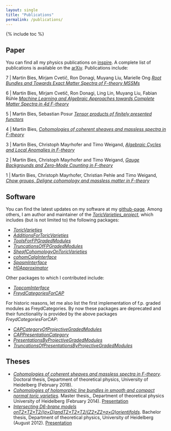 ```yaml
---
layout: single
title: "Publications"
permalink: /publications/
---
```


{% include toc %}



## Paper

You can find all my physics publications on [inspire](https://inspirehep.net/author/profile/M.Bies.1). A complete list of publications is available on the
[arXiv](https://arxiv.org/search/?query=Martin+Bies&searchtype=author&abstracts=hide&order=-announced_date_first&size=50). Publications include:

7 | Martin Bies, Mirjam Cvetič, Ron Donagi, Muyang Liu, Marielle Ong [*Root Bundles and Towards Exact Matter Spectra of F-theory MSSMs*](https://arxiv.org/abs/2102.10115)

6 | Martin Bies, Mirjam Cvetič, Ron Donagi, Ling Lin, Muyang Liu, Fabian Rühle [*Machine Learning and Algebraic Approaches towards Complete Matter Spectra in 4d F-theory*](https://arxiv.org/abs/2007.00009)

5 | Martin Bies, Sebastian Posur [*Tensor products of finitely presented functors*](https://arxiv.org/abs/1909.00172)

4 | Martin Bies, [*Cohomologies of coherent sheaves and massless spectra in F-theory*](https://arxiv.org/abs/1802.08860)

3 | Martin Bies, Christoph Mayrhofer and Timo Weigand, [*Algebraic Cycles and Local Anomalies in F-theory*](https://arxiv.org/abs/1706.08528)

2 | Martin Bies, Christoph Mayrhofer and Timo Weigand, [*Gauge Backgrounds and Zero-Mode Counting in F-theory*](https://arxiv.org/abs/1706.04616)

1 | Martin Bies, Christoph Mayrhofer, Christian Pehle and Timo Weigand, [*Chow groups, Deligne cohomology and massless matter in F-theory*](https://arxiv.org/abs/1402.5144)



## Software
You can find the latest updates on my software at my [github-page](https://github.com/herearound). Among others, I am author and maintainer of the [*ToricVarieties_project*](https://github.com/homalg-project/ToricVarieties_project), which includes (but is not limited to) the following packages:

* [*ToricVarieties*](https://github.com/homalg-project/ToricVarieties_project/tree/master/ToricVarieties)
* [*AdditionsForToricVarieties*](https://github.com/homalg-project/ToricVarieties_project/tree/master/AdditionsForToricVarieties)
* [*ToolsForFPGradedModules*](https://github.com/homalg-project/ToricVarieties_project/tree/master/ToolsForFPGradedModules)
* [*TruncationsOfFPGradedModules*](https://github.com/homalg-project/ToricVarieties_project/tree/master/TruncationsOfFPGradedModules)
* [*SheafCohomologyOnToricVarieties*](https://github.com/homalg-project/ToricVarieties_project/tree/master/SheafCohomologyOnToricVarieties)
* [*cohomCalgInterface*](https://github.com/homalg-project/ToricVarieties_project/tree/master/cohomCalgInterface)
* [*SpasmInterface*](https://github.com/homalg-project/ToricVarieties_project/tree/master/SpasmInterface)
* [*H0Approximator*](https://github.com/homalg-project/ToricVarieties_project/tree/master/H0Approximator)

Other packages to which I contributed include:

* [*TopcomInterface*](https://github.com/homalg_project/TopcomInterface)
* [*FreydCategoriesForCAP*](https://github.com/homalg-project/CAP_project/tree/master/FreydCategoriesForCAP)

For historic reasons, let me also list the first implementation of f.p. graded modules as FreydCategories. By now these packages are deprecated and their functionality is provided by the above packages *FreydCategoriesForCAP*:

* [*CAPCategoryOfProjectiveGradedModules*](https://github.com/HereAround/CAPCategoryOfProjectiveGradedModules)
* [*CAPPresentationCategory*](https://github.com/HereAround/CAPPresentationCategory)
* [*PresentationsByProjectiveGradedModules*](https://github.com/HereAround/PresentationsByProjectiveGradedModules)
* [*TruncationsOfPresentationsByProjectiveGradedModules*](https://github.com/HereAround/TruncationsOfPresentationsByProjectiveGradedModules)

## Theses
* [*Cohomologies of coherent sheaves and massless spectra in F-theory*](https://arxiv.org/abs/1802.08860). Doctoral thesis, Department of theoretical physics, University of Heidelberg (February 2018).
* [*Cohomologies of holomorphic line bundles in smooth and compact normal toric varieties*](/Master_thesis_MartinBies.pdf). Master thesis,, Department of theoretical physics University of Heidelberg (February 2014). [Presentation](/Master_thesis_presentation.pdf)
* [*Intersecting D6-brane models onT2×T2×T2/(σ×Ω)andT2×T2×T2/(Z2×Z2×σ×Ω)orientifolds*](/Bachelor_thesis_MartinBies.pdf). Bachelor thesis, Department of theoretical physics, University of Heidelberg (August 2012). [Presentation](/Bachelor_thesis_presentation.pdf)
